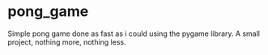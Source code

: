 # pong_game
Simple pong game done as fast as i could using the pygame library. A small project, nothing more, nothing less.
